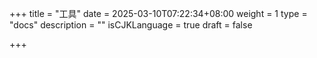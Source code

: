 +++
title = "工具"
date = 2025-03-10T07:22:34+08:00
weight = 1
type = "docs"
description = ""
isCJKLanguage = true
draft = false

+++

